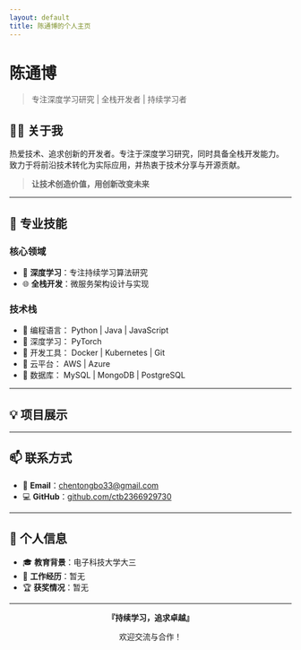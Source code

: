 ```yaml
---
layout: default
title: 陈通博的个人主页
---
```


# 陈通博

> 专注深度学习研究 | 全栈开发者 | 持续学习者

## 👨‍💻 关于我

热爱技术、追求创新的开发者。专注于深度学习研究，同时具备全栈开发能力。  
致力于将前沿技术转化为实际应用，并热衷于技术分享与开源贡献。

> **让技术创造价值，用创新改变未来**

---

## 🚀 专业技能

### 核心领域
- 🤖 **深度学习**：专注持续学习算法研究
- 🌐 **全栈开发**：微服务架构设计与实现

### 技术栈

- 🔹 编程语言： Python | Java | JavaScript
- 🔹 深度学习： PyTorch
- 🔹 开发工具： Docker | Kubernetes | Git
- 🔹 云平台：   AWS | Azure
- 🔹 数据库：   MySQL | MongoDB | PostgreSQL

---

## 💡 项目展示


---

## 📫 联系方式

- 📧 **Email**：[chentongbo33@gmail.com](mailto:chentongbo33@gmail.com)  
- 💻 **GitHub**：[github.com/ctb2366929730](https://github.com/ctb2366929730)

---

## 🌟 个人信息

- 🎓 **教育背景**：电子科技大学大三  
- 🏢 **工作经历**：暂无  
- 🏆 **获奖情况**：暂无  

---

<div align="center">
    <p><strong>『持续学习，追求卓越』</strong></p>
    <p>欢迎交流与合作！</p>
</div>